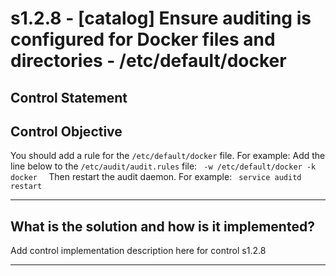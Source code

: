 # s1.2.8 - \[catalog\] Ensure auditing is configured for Docker files and directories - /etc/default/docker

## Control Statement

## Control Objective

You should add a rule for the `/etc/default/docker` file.    For example:    Add the line below to the `/etc/audit/audit.rules` file:  ```  -w /etc/default/docker -k docker   ```  Then restart the audit daemon.     For example:  ```  service auditd restart  ```

______________________________________________________________________

## What is the solution and how is it implemented?

Add control implementation description here for control s1.2.8

______________________________________________________________________
